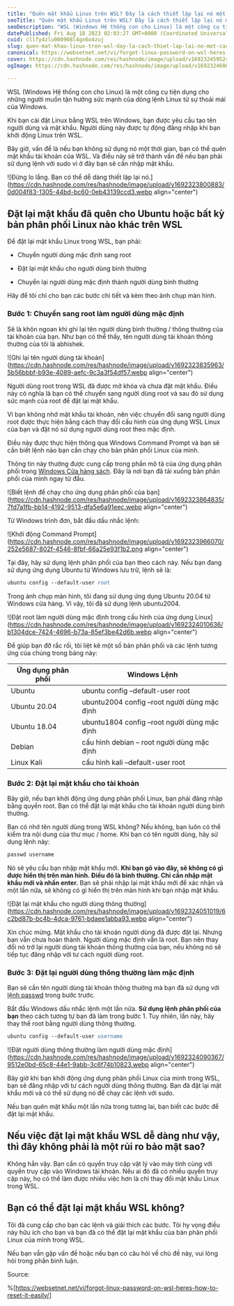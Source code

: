```yaml
---
title: "Quên mật khẩu Linux trên WSL? Đây là cách thiết lập lại nó một cách dễ dàng"
seoTitle: "Quên mật khẩu Linux trên WSL? Đây là cách thiết lập lại nó một cách dễ"
seoDescription: "WSL (Windows Hệ thống con cho Linux) là một công cụ tiện dụng cho những người muốn tận hưởng sức mạnh của dòng lệnh Linux từ sự thoải mái của Windows."
datePublished: Fri Aug 18 2023 02:03:27 GMT+0000 (Coordinated Universal Time)
cuid: cllfy4zlu000908l4gx6o4zuj
slug: quen-mat-khau-linux-tren-wsl-day-la-cach-thiet-lap-lai-no-mot-cach-de-dang
canonical: https://websetnet.net/vi/forgot-linux-password-on-wsl-heres-how-to-reset-it-easily/
cover: https://cdn.hashnode.com/res/hashnode/image/upload/v1692324595245/42271291-adfb-4854-8813-d5ad62b6f546.jpeg
ogImage: https://cdn.hashnode.com/res/hashnode/image/upload/v1692324608826/e15ee75f-9ff2-4e82-a693-d35a6eeaa444.jpeg

---
```


WSL (Windows Hệ thống con cho Linux) là một công cụ tiện dụng cho những người muốn tận hưởng sức mạnh của dòng lệnh Linux từ sự thoải mái của Windows.

Khi bạn cài đặt Linux bằng WSL trên Windows, bạn được yêu cầu tạo tên người dùng và mật khẩu. Người dùng này được tự động đăng nhập khi bạn khởi động Linux trên WSL.

Bây giờ, vấn đề là nếu bạn không sử dụng nó một thời gian, bạn có thể quên mật khẩu tài khoản của WSL. Và điều này sẽ trở thành vấn đề nếu bạn phải sử dụng lệnh với sudo vì ở đây bạn sẽ cần nhập mật khẩu.

![Đừng lo lắng. Bạn có thể dễ dàng thiết lập lại nó.](https://cdn.hashnode.com/res/hashnode/image/upload/v1692323800883/0d004f83-1305-44bd-bc60-0eb43139ccd3.webp align="center")

## **Đặt lại mật khẩu đã quên cho Ubuntu hoặc bất kỳ bản phân phối Linux nào khác trên WSL**

Để đặt lại mật khẩu Linux trong WSL, bạn phải:

* Chuyển người dùng mặc định sang root
    
* Đặt lại mật khẩu cho người dùng bình thường
    
* Chuyển lại người dùng mặc định thành người dùng bình thường
    

Hãy để tôi chỉ cho bạn các bước chi tiết và kèm theo ảnh chụp màn hình.

### **Bước 1: Chuyển sang root làm người dùng mặc định**

Sẽ là khôn ngoan khi ghi lại tên người dùng bình thường / thông thường của tài khoản của bạn. Như bạn có thể thấy, tên người dùng tài khoản thông thường của tôi là abhishek.

![Ghi lại tên người dùng tài khoản](https://cdn.hashnode.com/res/hashnode/image/upload/v1692323835963/5b56bbbf-b93e-4089-aefc-9c3a3f54df57.webp align="center")

Người dùng root trong WSL đã được mở khóa và chưa đặt mật khẩu. Điều này có nghĩa là bạn có thể chuyển sang người dùng root và sau đó sử dụng sức mạnh của root để đặt lại mật khẩu.

Vì bạn không nhớ mật khẩu tài khoản, nên việc chuyển đổi sang người dùng root được thực hiện bằng cách thay đổi cấu hình của ứng dụng WSL Linux của bạn và đặt nó sử dụng người dùng root theo mặc định.

Điều này được thực hiện thông qua Windows Command Prompt và bạn sẽ cần biết lệnh nào bạn cần chạy cho bản phân phối Linux của mình.

Thông tin này thường được cung cấp trong phần mô tả của ứng dụng phân phối trong [Windows Cửa hàng sách](https://www.microsoft.com/en-us/store/apps/windows). Đây là nơi bạn đã tải xuống bản phân phối của mình ngay từ đầu.

![Biết lệnh để chạy cho ứng dụng phân phối của bạn](https://cdn.hashnode.com/res/hashnode/image/upload/v1692323864835/7fd7a1fb-bb14-4192-9513-dfa5e6a91eec.webp align="center")

Từ Windows trình đơn, bắt đầu dấu nhắc lệnh:

![Khởi động Command Prompt](https://cdn.hashnode.com/res/hashnode/image/upload/v1692323966070/252e5687-802f-4546-8fbf-66a25e93f1b2.png align="center")

Tại đây, hãy sử dụng lệnh phân phối của bạn theo cách này. Nếu bạn đang sử dụng ứng dụng Ubuntu từ Windows lưu trữ, lệnh sẽ là:

```apache
ubuntu config --default-user root
```

Trong ảnh chụp màn hình, tôi đang sử dụng ứng dụng Ubuntu 20.04 từ Windows cửa hàng. Vì vậy, tôi đã sử dụng lệnh ubuntu2004.

![Đặt root làm người dùng mặc định trong cấu hình của ứng dụng Linux](https://cdn.hashnode.com/res/hashnode/image/upload/v1692324010636/b1304dce-7424-4696-b73a-85ef3be42d6b.webp align="center")

Để giúp bạn đỡ rắc rối, tôi liệt kê một số bản phân phối và các lệnh tương ứng của chúng trong bảng này:

| **Ứng dụng phân phối** | **Windows Lệnh** |
| --- | --- |
| Ubuntu | ubuntu config –default-user root |
| Ubuntu 20.04 | ubuntu2004 config –root người dùng mặc định |
| Ubuntu 18.04 | ubuntu1804 config –root người dùng mặc định |
| Debian | cấu hình debian – root người dùng mặc định |
| Linux Kali | cấu hình kali –default-user root |

### **Bước 2: Đặt lại mật khẩu cho tài khoản**

Bây giờ, nếu bạn khởi động ứng dụng phân phối Linux, bạn phải đăng nhập bằng quyền root. Bạn có thể đặt lại mật khẩu cho tài khoản người dùng bình thường.

Bạn có nhớ tên người dùng trong WSL không? Nếu không, bạn luôn có thể kiểm tra nội dung của thư mục / home. Khi bạn có tên người dùng, hãy sử dụng lệnh này:

```apache
passwd username
```

Nó sẽ yêu cầu bạn nhập mật khẩu mới. **Khi bạn gõ vào đây, sẽ không có gì được hiển thị trên màn hình. Điều đó là bình thường. Chỉ cần nhập mật khẩu mới và nhấn enter.** Bạn sẽ phải nhập lại mật khẩu mới để xác nhận và một lần nữa, sẽ không có gì hiển thị trên màn hình khi bạn nhập mật khẩu.

![Đặt lại mật khẩu cho người dùng thông thường](https://cdn.hashnode.com/res/hashnode/image/upload/v1692324051019/6c2bd87b-bc4b-4dca-9761-bdaee1abba93.webp align="center")

Xin chúc mừng. Mật khẩu cho tài khoản người dùng đã được đặt lại. Nhưng bạn vẫn chưa hoàn thành. Người dùng mặc định vẫn là root. Bạn nên thay đổi nó trở lại người dùng tài khoản thông thường của bạn, nếu không nó sẽ tiếp tục đăng nhập với tư cách người dùng root.

### **Bước 3: Đặt lại người dùng thông thường làm mặc định**

Bạn sẽ cần tên người dùng tài khoản thông thường mà bạn đã sử dụng với [lệnh passwd](https://linuxhandbook.com/passwd-command/) trong bước trước.

Bắt đầu Windows dấu nhắc lệnh một lần nữa. **Sử dụng lệnh phân phối của bạn** theo cách tương tự bạn đã làm trong bước 1. Tuy nhiên, lần này, hãy thay thế root bằng người dùng thông thường.

```apache
ubuntu config --default-user username
```

![Đặt người dùng thông thường làm người dùng mặc định](https://cdn.hashnode.com/res/hashnode/image/upload/v1692324090367/9512e0bd-65c8-44e1-9abb-3c6f74b10823.webp align="center")

Bây giờ khi bạn khởi động ứng dụng phân phối Linux của mình trong WSL, bạn sẽ đăng nhập với tư cách người dùng thông thường. Bạn đã đặt lại mật khẩu mới và có thể sử dụng nó để chạy các lệnh với sudo.

Nếu bạn quên mật khẩu một lần nữa trong tương lai, bạn biết các bước để đặt lại mật khẩu.

## **Nếu việc đặt lại mật khẩu WSL dễ dàng như vậy, thì đây không phải là một rủi ro bảo mật sao?**

Không hẳn vậy. Bạn cần có quyền truy cập vật lý vào máy tính cùng với quyền truy cập vào Windows tài khoản. Nếu ai đó đã có nhiều quyền truy cập này, họ có thể làm được nhiều việc hơn là chỉ thay đổi mật khẩu Linux trong WSL.

## **Bạn có thể đặt lại mật khẩu WSL không?**

Tôi đã cung cấp cho bạn các lệnh và giải thích các bước. Tôi hy vọng điều này hữu ích cho bạn và bạn đã có thể đặt lại mật khẩu của bản phân phối Linux của mình trong WSL.

Nếu bạn vẫn gặp vấn đề hoặc nếu bạn có câu hỏi về chủ đề này, vui lòng hỏi trong phần bình luận.

Source:

%[https://websetnet.net/vi/forgot-linux-password-on-wsl-heres-how-to-reset-it-easily/]